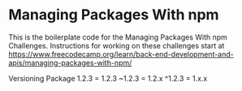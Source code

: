 # Managing Packages With npm

This is the boilerplate code for the Managing Packages With npm Challenges. Instructions for working on these challenges start at https://www.freecodecamp.org/learn/back-end-development-and-apis/managing-packages-with-npm/


Versioning Package
1.2.3 = 1.2.3
~1.2.3 = 1.2.x
^1.2.3 = 1.x.x